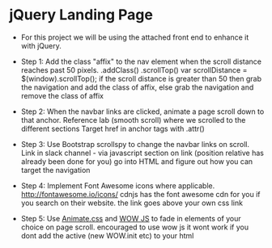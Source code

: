 # jQuery Landing Page

- For this project we will be using the attached front end to enhance it with jQuery.
- Step 1: Add the class "affix" to the nav element when the scroll distance reaches past 50 pixels.
.addClass()
.scrollTop()
var scrollDistance = $(window).scrollTop();
if the scroll distance is greater than 50 then grab the navigation and add the class of affix, else grab the navigation and remove the class of affix

- Step 2: When the navbar links are clicked, animate a page scroll down to that anchor.
Reference lab (smooth scroll) where we scrolled to the different sections
Target href in anchor tags with .attr()

- Step 3: Use Bootstrap scrollspy to change the navbar links on scroll.
Link in slack channel - via javascript section on link (position relative has already been done for you)
go into HTML and figure out how you can target the navigation

- Step 4: Implement Font Awesome icons where applicable.
http://fontawesome.io/icons/
cdnjs has the font awesome cdn for you if you search on their website. the link goes above your own css link

- Step 5: Use [Animate.css](https://github.com/daneden/animate.css) and [WOW JS](https://github.com/matthieua/WOW) to fade in elements of your choice on page scroll.
encouraged to use wow js
it wont work if you dont add the active (new WOW.init etc) to your html

